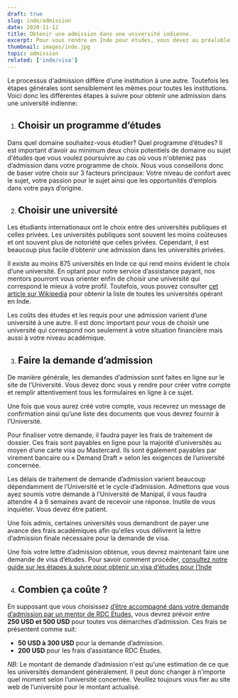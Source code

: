 ```yaml
---
draft: true
slug: inde/admission
date: 2020-11-12
title: Obtenir une admission dans une université indienne.
excerpt: Pour vous rendre en Inde pour études, vous devez au préalable obtenir une admission d‘un établissement d‘enseignement désigné en Inde. Ce guide vous explique les différentes étapes à suivre pour obtenir une admission dans n‘importe quel établissement d‘enseignement en Inde.  
thumbnail: images/inde.jpg
topic: admission
related: ['inde/visa']
---
```


Le processus d‘admission diffère d‘une institution à une autre. Toutefois les étapes générales sont sensiblement les mêmes pour toutes les institutions.
Voici donc les différentes étapes à suivre pour obtenir une admission dans une université indienne:

1. ## Choisir un programme d’études
Dans quel domaine souhaitez-vous étudier? Quel programme d‘études? Il est important d‘avoir au minimum deux choix potentiels de domaine ou sujet d‘études que vous voulez poursuivre au cas où vous n'obteniez pas d’admission dans votre programme de choix.
Nous vous conseillons donc de baser votre choix sur 3 facteurs principaux: Votre niveau de confort avec le sujet, votre passion pour le sujet ainsi que les opportunités d‘emplois dans votre pays d’origine.

2. ## Choisir une université
Les étudiants internationaux ont le choix entre des universités publiques et celles privées. Les universités publiques sont souvent les moins coûteuses et ont souvent plus de notoriété que celles privées. 
Cependant, il est beaucoup plus facile d’obtenir une admission dans les universités privées.

Il existe au moins 875 universités en Inde ce qui rend moins évident le choix d’une université. En optant pour notre service d’assistance payant, nos mentors pourront vous orienter enfin de choisir une université qui correspond le mieux à votre profil. 
Toutefois, vous pouvez consulter <a href="https://fr.wikipedia.org/wiki/Liste_des_universit%C3%A9s_en_Inde" target="_blank" rel="noopener noreferrer">cet article sur Wikipedia</a> pour obtenir la liste de toutes les universités opérant en Inde.

Les coûts des études et les requis pour une admission varient d’une université à une autre. Il est donc important pour vous de choisir une université qui correspond non seulement à votre situation financière mais aussi à votre niveau académique.

3. ## Faire la demande d’admission
De manière générale, les demandes d’admission sont faites en ligne sur le site de l’Université. Vous devez donc vous y rendre pour créer votre compte et remplir attentivement tous les formulaires en ligne à ce sujet.

Une fois que vous aurez créé votre compte, vous recevrez un message de confirmation ainsi qu’une liste des documents que vous devrez fournir à l’Université.

Pour finaliser votre demande, il faudra payer les frais de traitement de dossier. Ces frais sont payables en ligne pour la majorité d‘universités au moyen d’une carte visa ou Mastercard. Ils sont également payables par virement bancaire ou « Demand Draft » selon les exigences de l’université concernée.

Les délais de traitement de demande d’admission varient beaucoup dépendamment de l’Université et le cycle d’admission. Admettons que vous ayez soumis votre demande à l’Université de Manipal, il vous faudra attendre 4 à 6 semaines avant de recevoir une réponse. Inutile de vous inquiéter. Vous devez être patient.

Une fois admis, certaines universités vous demandront de payer une avance des frais académiques afin qu'elles vous délivrent la lettre d’admission finale nécessaire pour la demande de visa.

Une fois votre lettre d’admission obtenue, vous devrez maintenant faire une demande de visa d’études. Pour savoir comment procéder, [consultez notre guide sur les étapes à suivre pour obtenir un visa d’études pour l’Inde](/guides/inde/visa)

4. ## Combien ça coûte ?
En supposant que vous choisissez [d’être accompagné dans votre demande d’admission par un mentor de RDC Etudes](/accompagnement), vous devrez prévoir entre **250 USD et 500 USD** pour toutes vos démarches d’admission.
Ces frais se présentent comme suit:

- **50 USD à 300 USD** pour la demande d’admission.
- **200 USD** pour les frais d’assistance RDC Études.

_NB_: Le montant de demande d’admission n'est qu’une estimation de ce que les universités demandent généralement. Il peut donc changer à n’importe quel moment selon l’université concernée. Veuillez toujours vous fier au site web de l’université pour le montant actualisé.
